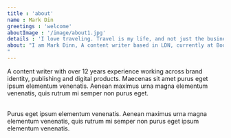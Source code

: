 ```yaml
---
title : 'about'
name : Mark Din
greetings : 'welcome'
aboutImage : '/image/about1.jpg'
details : 'I love traveling. Travel is my life, and not just the business that I do. This is part of me, part of my feelings, thoughts, my past and future, a source of new strength and inspiration. These are my friends, scattered all over the world, my favorite cities, favorite streets, houses, beaches, sunsets, snow, rains and everything from which the fabric of our life.'
about: "I am Mark Dinn, A content writer based in LDN, currently at Bookworm.
"
---
```




A content writer with over 12 years experience working across brand identity, publishing and digital products. Maecenas sit amet purus eget ipsum elementum venenatis. Aenean maximus urna magna elementum venenatis, quis rutrum mi semper non purus eget.<br> <br>           

Purus eget ipsum elementum venenatis. Aenean maximus urna magna elementum venenatis, quis rutrum mi semper non purus eget ipsum elementum venenatis.